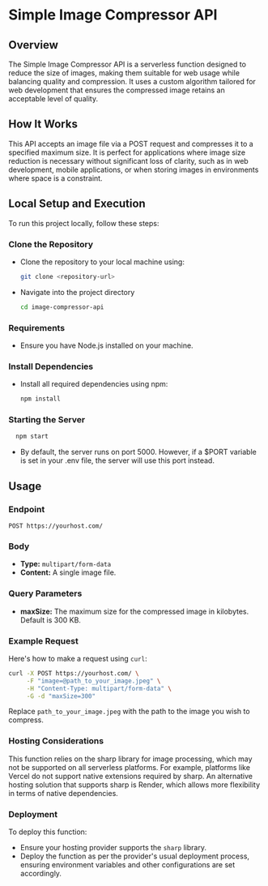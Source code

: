 # Simple Image Compressor API

## Overview

The Simple Image Compressor API is a serverless function designed to reduce the size of images, making them suitable for web usage while balancing quality and compression. It uses a custom algorithm tailored for web development that ensures the compressed image retains an acceptable level of quality.

## How It Works

This API accepts an image file via a POST request and compresses it to a specified maximum size. It is perfect for applications where image size reduction is necessary without significant loss of clarity, such as in web development, mobile applications, or when storing images in environments where space is a constraint.

## Local Setup and Execution

To run this project locally, follow these steps:

### Clone the Repository

- Clone the repository to your local machine using:
  ```bash
  git clone <repository-url>
  ```
- Navigate into the project directory
  ```bash
  cd image-compressor-api
  ```
### Requirements
- Ensure you have Node.js installed on your machine.
### Install Dependencies
- Install all required dependencies using npm:
  ```bash
  npm install
  ```
### Starting the Server
```bash
  npm start
  ```
- By default, the server runs on port 5000. However, if a $PORT variable is set in your .env file, the server will use this port instead.

## Usage

### Endpoint

`POST https://yourhost.com/`

### Body

- **Type:** `multipart/form-data`
- **Content:** A single image file.

### Query Parameters

- **maxSize:** The maximum size for the compressed image in kilobytes. Default is 300 KB.

### Example Request

Here's how to make a request using `curl`:

```bash
curl -X POST https://yourhost.com/ \
     -F "image=@path_to_your_image.jpeg" \
     -H "Content-Type: multipart/form-data" \
     -G -d "maxSize=300"
```
Replace `path_to_your_image.jpeg` with the path to the image you wish to compress.

### Hosting Considerations
This function relies on the sharp library for image processing, which may not be supported on all serverless platforms. For example, platforms like Vercel do not support native extensions required by sharp. An alternative hosting solution that supports sharp is Render, which allows more flexibility in terms of native dependencies.

### Deployment
To deploy this function:

- Ensure your hosting provider supports the `sharp` library.
- Deploy the function as per the provider's usual deployment process, ensuring environment variables and other configurations are set accordingly.
